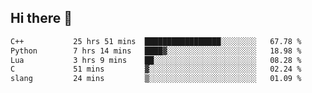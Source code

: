 ## Hi there 👋

<!--START_SECTION:waka-->

```txt
C++           25 hrs 51 mins  █████████████████░░░░░░░░   67.78 %
Python        7 hrs 14 mins   ████▓░░░░░░░░░░░░░░░░░░░░   18.98 %
Lua           3 hrs 9 mins    ██░░░░░░░░░░░░░░░░░░░░░░░   08.28 %
C             51 mins         ▓░░░░░░░░░░░░░░░░░░░░░░░░   02.24 %
slang         24 mins         ▒░░░░░░░░░░░░░░░░░░░░░░░░   01.09 %
```

<!--END_SECTION:waka-->
